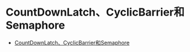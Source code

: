 CountDownLatch、CyclicBarrier和Semaphore
====

- [CountDownLatch、CyclicBarrier和Semaphore](https://www.cnblogs.com/dolphin0520/p/3920397.html)